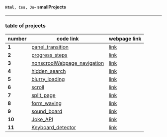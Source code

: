#### `Html, Css, Js`- smallProjects

---

### table of projects

| number | code link |webpage link|
| ------ | ------------------------------------------------------------------------------------------------------------------ |---------|
| **1**  | [panel_transition](https://github.com/ddatunashvili/smallProjects/tree/master/panel_transition "panel_transition") |[link](https://ddatunashvili.github.io/smallProjects/panel_transition/index.html)|
| **2**  | [progress_steps](https://github.com/ddatunashvili/smallProjects/tree/master/progress_steps "progress_steps")       |[link](https://ddatunashvili.github.io/smallProjects/progress_steps/index.html)|
| **3**  | [nonscroolWebpage_navigation](https://github.com/ddatunashvili/smallProjects/tree/master/navigation)               |[link](https://ddatunashvili.github.io/smallProjects/navigation/index.html)|
| **4**  | [hidden_search](https://github.com/ddatunashvili/smallProjects/tree/master/hidden_search)                             |[link](https://ddatunashvili.github.io/smallProjects/hidden_search/index.html)|
| **5**  | [blurry_loading](https://github.com/ddatunashvili/smallProjects/tree/master/blurry_loading)                        |[link](https://ddatunashvili.github.io/smallProjects/blurry_loading/index.html)|
| **6**  | [scroll](https://github.com/ddatunashvili/smallProjects/tree/master/scroll)                                        |[link](https://ddatunashvili.github.io/smallProjects/scroll/index.html)|
| **7**  | [split_page](https://github.com/ddatunashvili/smallProjects/tree/master/split_page)                                        |[link](https://ddatunashvili.github.io/smallProjects/split_page/index.html)|
| **8**  | [form_waving](https://github.com/ddatunashvili/smallProjects/tree/master/form_waving)                                        |[link](https://ddatunashvili.github.io/smallProjects/form%20_waving/index.html)|
| **9**  | [sound_board](https://github.com/ddatunashvili/smallProjects/tree/master/sound_board)                                        |[link](https://ddatunashvili.github.io/smallProjects/sound_board/index.html)|
| **10**  | [Joke_API](https://github.com/ddatunashvili/smallProjects/tree/master/Joke_API)                                        |[link](https://ddatunashvili.github.io/smallProjects/Joke_API/index.html)|
| **11**  | [Keyboard_detector](https://github.com/ddatunashvili/smallProjects/tree/master/Keyboard_detector)                                        |[link](https://ddatunashvili.github.io/smallProjects/Keyboard_detector/index.html)|
